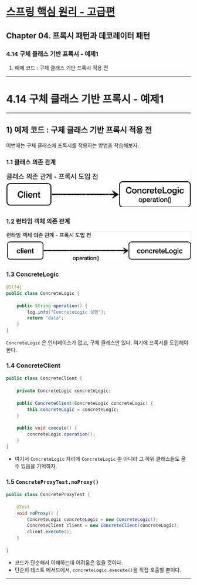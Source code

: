 # <a href = "../README.md" target="_blank">스프링 핵심 원리 - 고급편</a>
## Chapter 04. 프록시 패턴과 데코레이터 패턴
### 4.14 구체 클래스 기반 프록시 - 예제1
1) 예제 코드 : 구체 클래스 기반 프록시 적용 전
---

# 4.14 구체 클래스 기반 프록시 - 예제1

---

## 1) 예제 코드 : 구체 클래스 기반 프록시 적용 전
이번에는 구체 클래스에 프록시를 적용하는 방법을 학습해보자.

### 1.1 클래스 의존 관계
![concrete_proxy1](img/concrete_proxy1.png)

### 1.2 런타임 객체 의존 관계
![concrete_proxy2](img/concrete_proxy2.png)

### 1.3 ConcreteLogic
```java
@Slf4j
public class ConcreteLogic {

    public String operation() {
        log.info("ConcreteLogic 실행");
        return "data";
    }
}
```
`ConcreteLogic` 은 인터페이스가 없고, 구체 클래스만 있다. 여기에 프록시를 도입해야 한다.

### 1.4 ConcreteClient
```java
public class ConcreteClient {

    private ConcreteLogic concreteLogic;

    public ConcreteClient(ConcreteLogic concreteLogic) {
        this.concreteLogic = concreteLogic;
    }

    public void execute() {
        concreteLogic.operation();
    }
}
```
- 여기서 `ConcreteLogic` 자리에 `ConcreteLogic` 뿐 아니라 그 하위 클래스들도 올 수 있음을 기억하자.

### 1.5 `ConcreteProxyTest.noProxy()`
```java
public class ConcreteProxyTest {

    @Test
    void noProxy() {
        ConcreteLogic concreteLogic = new ConcreteLogic();
        ConcreteClient client = new ConcreteClient(concreteLogic);
        client.execute();
    }

}
```
- 코드가 단순해서 이해하는데 어려움은 없을 것이다.
- 단순히 테스트 메서드에서, `concreteLogic.execute()`을 직접 호출할 뿐이다.

---
